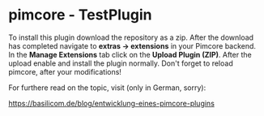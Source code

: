 # pimcore - TestPlugin


To install this plugin download the repository as a zip. After the download has completed navigate to **extras -> extensions** in your Pimcore backend. In the **Manage Extensions** tab
click on the **Upload Plugin (ZIP)**. After the upload enable and install the plugin normally. Don't forget to reload pimcore, after your modifications!

For furthere read on the topic, visit (only in German, sorry):

https://basilicom.de/blog/entwicklung-eines-pimcore-plugins
